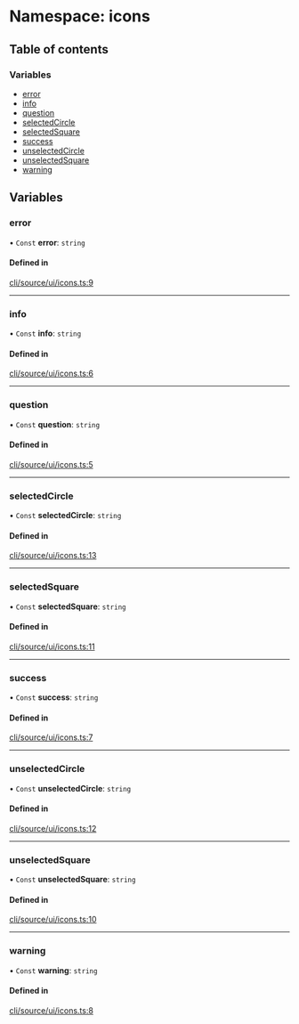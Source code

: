 # Namespace: icons

## Table of contents

### Variables

- [error](icons.md#error)
- [info](icons.md#info)
- [question](icons.md#question)
- [selectedCircle](icons.md#selectedcircle)
- [selectedSquare](icons.md#selectedsquare)
- [success](icons.md#success)
- [unselectedCircle](icons.md#unselectedcircle)
- [unselectedSquare](icons.md#unselectedsquare)
- [warning](icons.md#warning)

## Variables

### error

• `Const` **error**: `string`

#### Defined in

[cli/source/ui/icons.ts:9](https://github.com/jakubmazanec/js-tools/blob/82da961e3b4406bfbcad38887892e5d63d6bedff/packages/cli/source/ui/icons.ts#L9)

---

### info

• `Const` **info**: `string`

#### Defined in

[cli/source/ui/icons.ts:6](https://github.com/jakubmazanec/js-tools/blob/82da961e3b4406bfbcad38887892e5d63d6bedff/packages/cli/source/ui/icons.ts#L6)

---

### question

• `Const` **question**: `string`

#### Defined in

[cli/source/ui/icons.ts:5](https://github.com/jakubmazanec/js-tools/blob/82da961e3b4406bfbcad38887892e5d63d6bedff/packages/cli/source/ui/icons.ts#L5)

---

### selectedCircle

• `Const` **selectedCircle**: `string`

#### Defined in

[cli/source/ui/icons.ts:13](https://github.com/jakubmazanec/js-tools/blob/82da961e3b4406bfbcad38887892e5d63d6bedff/packages/cli/source/ui/icons.ts#L13)

---

### selectedSquare

• `Const` **selectedSquare**: `string`

#### Defined in

[cli/source/ui/icons.ts:11](https://github.com/jakubmazanec/js-tools/blob/82da961e3b4406bfbcad38887892e5d63d6bedff/packages/cli/source/ui/icons.ts#L11)

---

### success

• `Const` **success**: `string`

#### Defined in

[cli/source/ui/icons.ts:7](https://github.com/jakubmazanec/js-tools/blob/82da961e3b4406bfbcad38887892e5d63d6bedff/packages/cli/source/ui/icons.ts#L7)

---

### unselectedCircle

• `Const` **unselectedCircle**: `string`

#### Defined in

[cli/source/ui/icons.ts:12](https://github.com/jakubmazanec/js-tools/blob/82da961e3b4406bfbcad38887892e5d63d6bedff/packages/cli/source/ui/icons.ts#L12)

---

### unselectedSquare

• `Const` **unselectedSquare**: `string`

#### Defined in

[cli/source/ui/icons.ts:10](https://github.com/jakubmazanec/js-tools/blob/82da961e3b4406bfbcad38887892e5d63d6bedff/packages/cli/source/ui/icons.ts#L10)

---

### warning

• `Const` **warning**: `string`

#### Defined in

[cli/source/ui/icons.ts:8](https://github.com/jakubmazanec/js-tools/blob/82da961e3b4406bfbcad38887892e5d63d6bedff/packages/cli/source/ui/icons.ts#L8)
